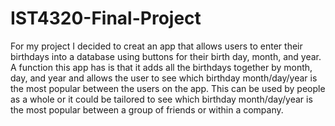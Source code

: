 # IST4320-Final-Project
For my project I decided to creat an app that allows users to enter their birthdays into a database using buttons for their birth day, month, and year. A function this app has is that it adds all the birthdays together by month, day, and year and allows the user to see which birthday month/day/year is the most popular between the users on the app. This can be used by people as a whole or it could be tailored to see which birthday month/day/year is the most popular between a group of friends or within a company.
